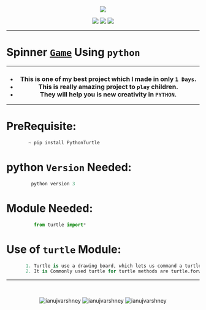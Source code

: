 <p align = "center">
  <img  src="https://thoughtsonprogramming.files.wordpress.com/2018/11/spinner.gif">
</p>  

<p align = "center">
<img src="https://forthebadge.com/images/badges/for-you.svg" /> 
<img src="https://forthebadge.com/images/badges/made-with-python.svg" />
<img src="https://forthebadge.com/images/badges/built-by-developers.svg" />
</p>

_____________________________
# <h1>Spinner <a href="https://github.com/ianujvarshney/Spinner-Game-in-python">**`Game`**</a> Using **`python`** </h1>
_____________________________

<h3 align="center">
  
-  This is one of my best project which I made in only `1 Days`.
-  This is really amazing project to `play` children.
-  They will help you is new creativity in `PYTHON`.

</h3>  

________________________________

# PreRequisite:
```python
        ~ pip install PythonTurtle
```

# python **`Version`** Needed:
```python
         python version 3
```
# Module Needed:
```python 
          from turtle import*
```
# Use of **`turtle`** Module:
```python
       1. Turtle is use a drawing board, which lets us command a turtle to draw all over it!
       2. It is Commonly used turtle for turtle methods are turtle.forward() and turtle.right() etc:

```
        


----
<br/>
<p align="center">
<img src="https://img.shields.io/github/issues/ianujvarshney/Spinner-Game-in-python?label=visits&logo=github&logoColor=yellow&style=for-the-badge" alt=ianujvarshney />
<img src="https://img.shields.io/github/issues/ianujvarshney/Spinner-Game-in-python?label=updated&logo=github&logoColor=yellow&style=for-the-badge" alt=ianujvarshney />
<img src="https://img.shields.io/github/last-commit/ianujvarshney/Spinner-Game-in-python?logo=github&logoColor=yellow&style=for-the-badge" alt=ianujvarshney />
</p>
